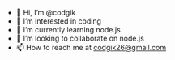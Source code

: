 - 👋 Hi, I’m @codgik
- 👀 I’m interested in coding
- 🌱 I’m currently learning node.js
- 💞️ I’m looking to collaborate on node.js
- 📫 How to reach me at codgik26@gmail.com

<!---
codgik/codgik is a ✨ special ✨ repository because its `README.md` (this file) appears on your GitHub profile.
You can click the Preview link to take a look at your changes.
--->
